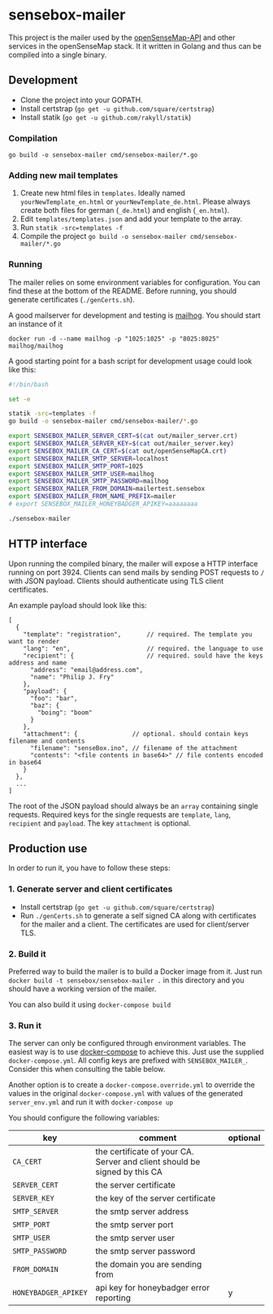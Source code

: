 # sensebox-mailer

This project is the mailer used by the [openSenseMap-API](https://github.com/sensebox/openSenseMap-API) and other services in the openSenseMap stack. It it written in Golang and thus can be compiled into a single binary.

## Development

- Clone the project into your GOPATH.
- Install certstrap (`go get -u github.com/square/certstrap`)
- Install statik (`go get -u github.com/rakyll/statik`)

### Compilation

    go build -o sensebox-mailer cmd/sensebox-mailer/*.go

### Adding new mail templates

1. Create new html files in `templates`. Ideally named `yourNewTemplate_en.html` or `yourNewTemplate_de.html`. Please always create both files for german (`_de.html`) and english (`_en.html`).
1. Edit `templates/templates.json` and add your template to the array.
1. Run `statik -src=templates -f`
1. Compile the project `go build -o sensebox-mailer cmd/sensebox-mailer/*.go`

### Running

The mailer relies on some environment variables for configuration. You can find these at the bottom of the README. Before running, you should generate certificates (`./genCerts.sh`).

A good mailserver for development and testing is [mailhog](https://github.com/mailhog/MailHog). You should start an instance of it

    docker run -d --name mailhog -p "1025:1025" -p "8025:8025" mailhog/mailhog

A good starting point for a bash script for development usage could look like this:

```bash
#!/bin/bash

set -e

statik -src=templates -f
go build -o sensebox-mailer cmd/sensebox-mailer/*.go

export SENSEBOX_MAILER_SERVER_CERT=$(cat out/mailer_server.crt)
export SENSEBOX_MAILER_SERVER_KEY=$(cat out/mailer_server.key)
export SENSEBOX_MAILER_CA_CERT=$(cat out/openSenseMapCA.crt)
export SENSEBOX_MAILER_SMTP_SERVER=localhost
export SENSEBOX_MAILER_SMTP_PORT=1025
export SENSEBOX_MAILER_SMTP_USER=mailhog
export SENSEBOX_MAILER_SMTP_PASSWORD=mailhog
export SENSEBOX_MAILER_FROM_DOMAIN=mailertest.sensebox
export SENSEBOX_MAILER_FROM_NAME_PREFIX=mailer
# export SENSEBOX_MAILER_HONEYBADGER_APIKEY=aaaaaaaa

./sensebox-mailer
```

## HTTP interface

Upon running the compiled binary, the mailer will expose a HTTP interface running on port 3924. Clients can send mails by sending POST requests to `/` with JSON payload. Clients should authenticate using TLS client certificates.

An example payload should look like this:

    [
      {
        "template": "registration",       // required. The template you want to render
        "lang": "en",                     // required. the language to use
        "recipient": {                    // required. sould have the keys address and name
          "address": "email@address.com",
          "name": "Philip J. Fry"
        },
        "payload": {
          "foo": "bar",
          "baz": {
            "boing": "boom"
          }
        },
        "attachment": {               // optional. should contain keys filename and contents
          "filename": "senseBox.ino", // filename of the attachment
          "contents": "<file contents in base64>" // file contents encoded in base64
        }
      },
      ...
    ]

The root of the JSON payload should always be an `array` containing single requests. Required keys for the single requests are `template`, `lang`, `recipient` and `payload`. The key `attachment` is optional.

## Production use

In order to run it, you have to follow these steps:

### 1. Generate server and client certificates

- Install certstrap (`go get -u github.com/square/certstrap`)
- Run `./genCerts.sh` to generate a self signed CA along with certificates for the mailer and a client. The certificates are used for client/server TLS.

### 2. Build it

Preferred way to build the mailer is to build a Docker image from it. Just run `docker build -t sensebox/sensebox-mailer .` in this directory and you should have a working version of the mailer.

You can also build it using `docker-compose build`

### 3. Run it

The server can only be configured through environment variables. The easiest way is to use [docker-compose](https://github.com/docker/compose) to achieve this. Just use the supplied `docker-compose.yml`. All config keys are prefixed with `SENSEBOX_MAILER_`. Consider this when consulting the table below.

Another option is to create a `docker-compose.override.yml` to override the values in the original `docker-compose.yml` with values of the generated `server_env.yml` and run it with `docker-compose up`

You should configure the following variables:

| key | comment | optional |
|-----|---------|---------------------------------------------------------------------------|
| `CA_CERT` | the certificate of your CA. Server and client should be signed by this CA |  |
| `SERVER_CERT` | the server certificate |  |
| `SERVER_KEY` | the key of the server certificate |  |
| `SMTP_SERVER` | the smtp server address |  |
| `SMTP_PORT` | the smtp server port |  |
| `SMTP_USER` | the smtp server user |  |
| `SMTP_PASSWORD` | the smtp server password |  |
| `FROM_DOMAIN` | the domain you are sending from |  |
| `HONEYBADGER_APIKEY` | api key for honeybadger error reporting | y |
